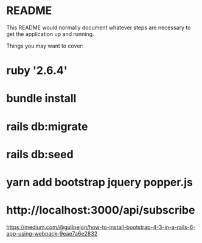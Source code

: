 # README

This README would normally document whatever steps are necessary to get the
application up and running.

Things you may want to cover:

#   ruby '2.6.4'
#   bundle install
#   rails db:migrate
#   rails db:seed
#   yarn add bootstrap jquery popper.js
#   http://localhost:3000/api/subscribe


https://medium.com/@guilpejon/how-to-install-bootstrap-4-3-in-a-rails-6-app-using-webpack-9eae7a6e2832